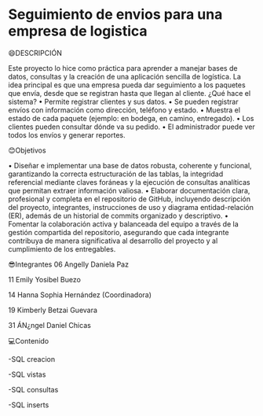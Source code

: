 # Seguimiento de envios para una empresa de logistica
😄DESCRIPCIÓN

Este proyecto lo hice como práctica para aprender a manejar bases de datos, consultas y la creación de una aplicación sencilla de logística. La idea principal es que una empresa pueda dar seguimiento a los paquetes que envía, desde que se registran hasta que llegan al cliente.
 ¿Qué hace el sistema?
•	Permite registrar clientes y sus datos.
•	Se pueden registrar envíos con información como dirección, teléfono y estado.
•	Muestra el estado de cada paquete (ejemplo: en bodega, en camino, entregado).
•	Los clientes pueden consultar dónde va su pedido.
•	El administrador puede ver todos los envíos y generar reportes.


😊Objetivos

•	Diseñar e implementar una base de datos robusta, coherente y funcional, garantizando la correcta estructuración de las tablas, la integridad referencial mediante claves foráneas y la ejecución de consultas analíticas que permitan extraer información valiosa.
•	Elaborar documentación clara, profesional y completa en el repositorio de GitHub, incluyendo descripción del proyecto, integrantes, instrucciones de uso y diagrama entidad-relación (ER), además de un historial de commits organizado y descriptivo.
•	Fomentar la colaboración activa y balanceada del equipo a través de la gestión compartida del repositorio, asegurando que cada integrante contribuya de manera significativa al desarrollo del proyecto y al cumplimiento de los entregables.


😎Integrantes
06 Angelly Daniela Paz 

11 Emily Yosibel Buezo

14 Hanna Sophia Hernández (Coordinadora)

19 Kimberly Betzai Guevara

31 ÁN¿ngel Daniel Chicas


💻Contenido

-SQL creacion

-SQL vistas

-SQL consultas

-SQL inserts





